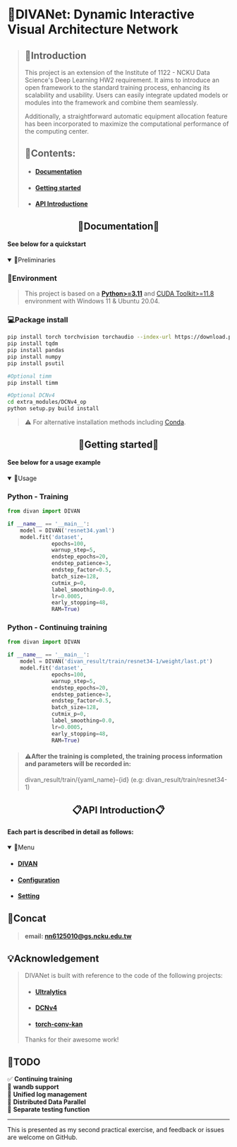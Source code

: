 # 👻DIVANet: Dynamic Interactive Visual Architecture Network

>## 🎯**Introduction**
> This project is an extension of the Institute of 1122 - NCKU Data Science's Deep Learning HW2 requirement. It aims to introduce an open framework to the standard training process, enhancing its scalability and usability. Users can easily integrate updated models or modules into the framework and combine them seamlessly.
> 
>Additionally, a straightforward automatic equipment allocation feature has been incorporated to maximize the computational performance of the computing center.
>
>## 📑Contents:
>- #### [Documentation](#documentation)
> 
>- #### [Getting started](#getting-started-1)
> 
>- #### [API Introductione](#API-Introduction)


## <div align="center">📔Documentation📔</div>

#### See below for a quickstart

<details open>
<summary>🙈Preliminaries</summary>

### 🚩Environment
>This project is based on a [**Python>=3.11**](https://www.python.org/) and [CUDA Toolkit>=11.8](https://developer.nvidia.com/cuda-toolkit) environment with Windows 11 & Ubuntu 20.04.

### 💻Package install
```bash
pip install torch torchvision torchaudio --index-url https://download.pytorch.org/whl/cu118
pip install tqdm
pip install pandas
pip install numpy
pip install psutil

#Optional timm
pip install timm

#Optional DCNv4
cd extra_modules/DCNv4_op
python setup.py build install
```
>⚠️ For alternative installation methods including [Conda](https://anaconda.org/conda-forge/pandas).
</details>

## <div align="center">👐Getting started👐</div>
#### See below for a usage example
<details open>
<summary>🏃Usage</summary>

### Python - Training
```python
from divan import DIVAN

if __name__ == '__main__':
    model = DIVAN('resnet34.yaml')
    model.fit('dataset', 
              epochs=100,
              warnup_step=5,
              endstep_epochs=20,
              endstep_patience=3,
              endstep_factor=0.5,
              batch_size=128,
              cutmix_p=0,
              label_smoothing=0.0,
              lr=0.0005,
              early_stopping=48,
              RAM=True)
```

### Python - Continuing training
```python
from divan import DIVAN

if __name__ == '__main__':
    model = DIVAN('divan_result/train/resnet34-1/weight/last.pt')
    model.fit('dataset', 
              epochs=100,
              warnup_step=5,
              endstep_epochs=20,
              endstep_patience=3,
              endstep_factor=0.5,
              batch_size=128,
              cutmix_p=0,
              label_smoothing=0.0,
              lr=0.0005,
              early_stopping=48,
              RAM=True)
```
>#### ⚠️After the training is completed, the training process information and parameters will be recorded in:
>divan_result/train/{yaml_name}-{id} (e.g: divan_result/train/resnet34-1)

</details>


## <div align="center">📋API Introduction📋</div>
#### Each part is described in detail as follows:
<details open>
<summary>📑Menu</summary>

+ #### [DIVAN](divan)

+ #### [Configuration](cfg)

+ #### [Setting](divan/utils)

</details>

## 📧Concat
> #### email: nn6125010@gs.ncku.edu.tw

## 💡Acknowledgement
>DIVANet is built with reference to the code of the following projects:
>* #### [Ultralytics](https://github.com/ultralytics/ultralytics?tab=readme-ov-file)
>* #### [DCNv4](https://github.com/OpenGVLab/DCNv4)
>* #### [torch-conv-kan](https://github.com/IvanDrokin/torch-conv-kan)
>Thanks for their awesome work!

## 📃TODO
✅ **Continuing training**  
📝 **wandb support**  
📝 **Unified log management**  
📝 **Distributed Data Parallel**  
📝 **Separate testing function**  

---
This is presented as my second practical exercise, and feedback or issues are welcome on GitHub.
